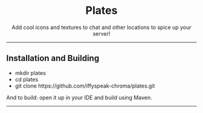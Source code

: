 <h1 align="center">Plates</h1>
<p align="center">Add cool icons and textures to chat and other locations to spice up your server!</p>
<hr>

<h2>Installation and Building</h2>
<ul>
<li>mkdir plates</li>
<li>cd plates</li>
<li>git clone https://github.com/iffyspeak-chroma/plates.git</li>
</ul>
<p>And to build: open it up in your IDE and build using Maven.</p>
<hr>
